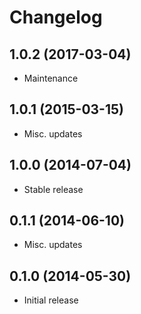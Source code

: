 # Changelog

## 1.0.2 (2017-03-04)

- Maintenance

## 1.0.1 (2015-03-15)

- Misc. updates

## 1.0.0 (2014-07-04)

- Stable release

## 0.1.1 (2014-06-10)

- Misc. updates

## 0.1.0 (2014-05-30)

- Initial release